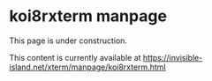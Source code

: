 # koi8rxterm manpage

This page is under construction.

This content is currently available at
https://invisible-island.net/xterm/manpage/koi8rxterm.html
